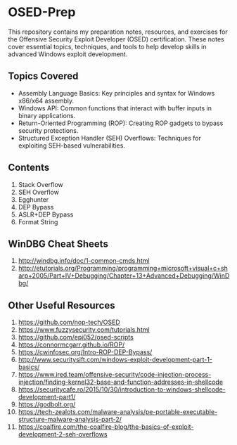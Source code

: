 # OSED-Prep
This repository contains my preparation notes, resources, and exercises for the Offensive Security Exploit Developer (OSED) certification. These notes cover essential topics, techniques, and tools to help develop skills in advanced Windows exploit development.
## Topics Covered
- Assembly Language Basics: Key principles and syntax for Windows x86/x64 assembly.
- Windows API: Common functions that interact with buffer inputs in binary applications.
- Return-Oriented Programming (ROP): Creating ROP gadgets to bypass security protections.
- Structured Exception Handler (SEH) Overflows: Techniques for exploiting SEH-based vulnerabilities.
## Contents
1. Stack Overflow
2. SEH Overflow
3. Egghunter
4. DEP Bypass
5. ASLR+DEP Bypass
6. Format String
## WinDBG Cheat Sheets
1. http://windbg.info/doc/1-common-cmds.html
2. http://etutorials.org/Programming/programming+microsoft+visual+c+sharp+2005/Part+IV+Debugging/Chapter+13+Advanced+Debugging/WinDbg/
## Other Useful Resources
1. https://github.com/nop-tech/OSED
2. https://www.fuzzysecurity.com/tutorials.html
3. https://github.com/epi052/osed-scripts
4. https://connormcgarr.github.io/ROP/
5. https://cwinfosec.org/Intro-ROP-DEP-Bypass/
6. http://www.securitysift.com/windows-exploit-development-part-1-basics/
7. https://www.ired.team/offensive-security/code-injection-process-injection/finding-kernel32-base-and-function-addresses-in-shellcode
8. https://securitycafe.ro/2015/10/30/introduction-to-windows-shellcode-development-part1/
9. https://godbolt.org/
10. https://tech-zealots.com/malware-analysis/pe-portable-executable-structure-malware-analysis-part-2/
11. https://coalfire.com/the-coalfire-blog/the-basics-of-exploit-development-2-seh-overflows
